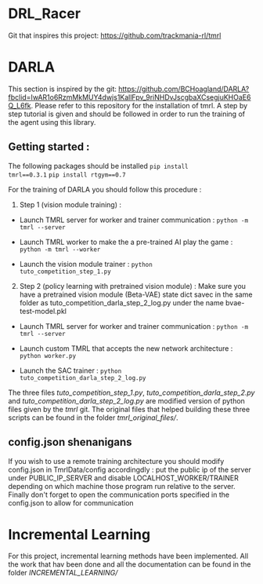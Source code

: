 # DRL_Racer

Git that inspires this project: https://github.com/trackmania-rl/tmrl

# DARLA

This section is inspired by the git: https://github.com/BCHoagland/DARLA?fbclid=IwAR1o6RzmMkMUY4dwjs1KallFpv_9riNHDvJscgbaXCsegjuKHOaE6Q_L6fk. Please refer to this repository for the installation of tmrl. A step by step tutorial is given and should be followed in order to run the training of the agent using this library.

## Getting started :

The following packages should be installed
<code>pip install tmrl==0.3.1</code>
<code>pip install rtgym==0.7</code>

For the training of DARLA you should follow this procedure : 

1. Step 1 (vision module training) :

* Launch TMRL server for worker and trainer communication :
<code>python -m tmrl --server</code>

* Launch TMRL worker to make the a pre-trained AI play the game :
<code>python -m tmrl --worker</code>

* Launch the vision module trainer :
<code>python tuto_competition_step_1.py</code>

2. Step 2 (policy learning with pretrained vision module) :
Make sure you have a pretrained vision module (Beta-VAE) state dict savec in the same folder as tuto_competition_darla_step_2_log.py under the name bvae-test-model.pkl

* Launch TMRL server for worker and trainer communication :
<code>python -m tmrl --server</code>

* Launch custom TMRL that accepts the new network architecture :
<code>python worker.py</code>

* Launch the SAC trainer :
<code>python tuto_competition_darla_step_2_log.py</code>

The three files *tuto_competition_step_1.py*, *tuto_competition_darla_step_2.py* and *tuto_competition_darla_step_2_log.py* are modified version of python files given by the 
*tmrl* git. The original files that helped building these three scripts can be found in the folder *tmrl_original_files/*.

## config.json shenanigans

If you wish to use a remote training architecture you should modify config.json in TmrlData/config accordingdly : put the public ip of the server under PUBLIC_IP_SERVER and disable LOCALHOST_WORKER/TRAINER depending on which machine those program run relative to the server. Finally don't forget to open the communication ports specified in the config.json to allow for communication

# Incremental Learning

For this project, incremental learning methods have been implemented. All the work that hav been done and all the documentation can be found in the folder *INCREMENTAL_LEARNING/*
